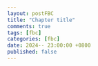 ```yaml
---
layout: postFBC
title: "Chapter title"
comments: true
tags: [fbc]
categories: [fbc]
date: 2024-- 23:00:00 +0800
published: false
---
```


